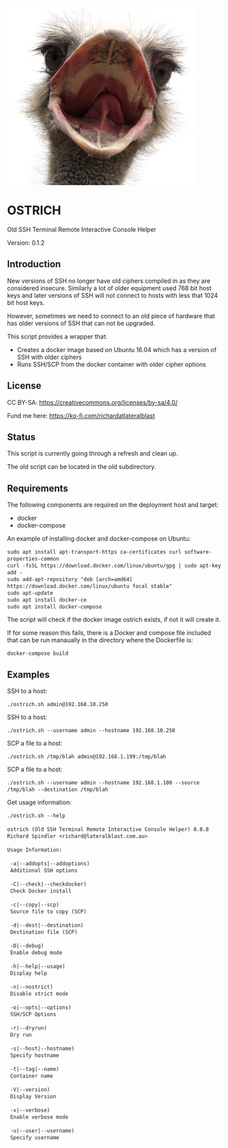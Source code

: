 ![alt tag](https://raw.githubusercontent.com/lateralblast/ostrich/master/ostrich.png)

OSTRICH
=======

Old SSH Terminal Remote Interactive Console Helper

Version: 0.1.2

Introduction
------------

New versions of SSH no longer have old ciphers compiled in as they are considered insecure.
Similarly a lot of older equipment used 768 bit host keys and later versions of SSH will not
connect to hosts with less that 1024 bit host keys.

However, sometimes we need to connect to an old piece of hardware that has older versions
of SSH that can not be upgraded.

This script provides a wrapper that:

- Creates a docker image based on Ubuntu 16.04 which has a version of SSH with older ciphers
- Runs SSH/SCP from the docker container with older cipher options

License
-------

CC BY-SA: https://creativecommons.org/licenses/by-sa/4.0/

Fund me here: https://ko-fi.com/richardatlateralblast

Status
------

This script is currently going through a refresh and clean up.

The old script can be located in the old subdirectory.


Requirements
------------

The following components are required on the deployment host and target:

- docker
- docker-compose

An example of installing docker and docker-compose on Ubuntu:

```
sudo apt install apt-transport-https ca-certificates curl software-properties-common
curl -fsSL https://download.docker.com/linux/ubuntu/gpg | sudo apt-key add -
sudo add-apt-repository "deb [arch=amd64] https://download.docker.com/linux/ubuntu focal stable"
sudo apt-update
sudo apt install docker-ce
sudo apt install docker-compose
```

The script will check if the docker image ostrich exists, if not it will create it.

If for some reason this fails, there is a Docker and compose file included that can be run manaually in the directory where the Dockerfile is:

```
docker-compose build
```

Examples
--------

SSH to a host:

```
./ostrich.sh admin@192.168.10.250
```

SSH to a host:

```
./ostrich.sh --username admin --hostname 192.168.10.250
```

SCP a file to a host:

```
./ostrich.sh /tmp/blah admin@192.168.1.199:/tmp/blah
```

SCP a file to a host:

```
./ostrich.sh --username admin --hostname 192.168.1.100 --source /tmp/blah --destination /tmp/blah
```

Get usage information:

```
./ostrich.sh --help

ostrich (Old SSH Terminal Remote Interactive Console Helper) 0.0.8
Richard Spindler <richard@lateralblast.com.au>

Usage Information:

 -a|--addopts|--addoptions)
 Additional SSH options

 -C|--check|--checkdocker)
 Check Docker install

 -c|--copy|--scp)
 Source file to copy (SCP)

 -d|--dest|--destination)
 Destination file (SCP)

 -D|--debug)
 Enable debug mode

 -h|--help|--usage)
 Display help

 -n|--nostrict)
 Disable strict mode

 -o|--opts|--options)
 SSH/SCP Options

 -r|--dryrun)
 Dry run

 -s|--host|--hostname)
 Specify hostname

 -t|--tag|--name)
 Container name

 -V|--version)
 Display Version

 -v|--verbose)
 Enable verbose mode

 -u|--user|--username)
 Specify username
```

